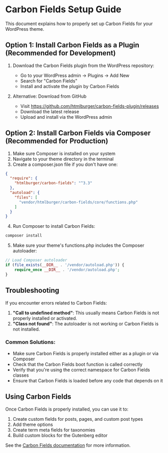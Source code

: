# Carbon Fields Setup Guide

This document explains how to properly set up Carbon Fields for your WordPress theme.

## Option 1: Install Carbon Fields as a Plugin (Recommended for Development)

1. Download the Carbon Fields plugin from the WordPress repository:
   - Go to your WordPress admin → Plugins → Add New
   - Search for "Carbon Fields"
   - Install and activate the plugin by Carbon Fields

2. Alternative: Download from GitHub
   - Visit https://github.com/htmlburger/carbon-fields-plugin/releases
   - Download the latest release
   - Upload and install via the WordPress admin

## Option 2: Install Carbon Fields via Composer (Recommended for Production)

1. Make sure Composer is installed on your system
2. Navigate to your theme directory in the terminal
3. Create a composer.json file if you don't have one:

```json
{
  "require": {
    "htmlburger/carbon-fields": "^3.3"
  },
  "autoload": {
    "files": [
      "vendor/htmlburger/carbon-fields/core/functions.php"
    ]
  }
}
```

4. Run Composer to install Carbon Fields:

```bash
composer install
```

5. Make sure your theme's functions.php includes the Composer autoloader:

```php
// Load Composer autoloader
if (file_exists(__DIR__ . '/vendor/autoload.php')) {
    require_once __DIR__ . '/vendor/autoload.php';
}
```

## Troubleshooting

If you encounter errors related to Carbon Fields:

1. **"Call to undefined method"**: This usually means Carbon Fields is not properly installed or activated.
2. **"Class not found"**: The autoloader is not working or Carbon Fields is not installed.

### Common Solutions:

- Make sure Carbon Fields is properly installed either as a plugin or via Composer
- Check that the Carbon Fields boot function is called correctly
- Verify that you're using the correct namespace for Carbon Fields classes
- Ensure that Carbon Fields is loaded before any code that depends on it

## Using Carbon Fields

Once Carbon Fields is properly installed, you can use it to:

1. Create custom fields for posts, pages, and custom post types
2. Add theme options
3. Create term meta fields for taxonomies
4. Build custom blocks for the Gutenberg editor

See the [Carbon Fields documentation](https://docs.carbonfields.net/) for more information.

